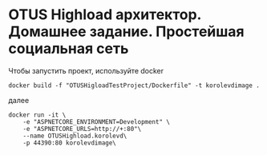 # OTUS Highload архитектор. Домашнее задание. Простейшая социальная сеть
Чтобы запустить проект, используйте docker

```
docker build -f "OTUSHigloadTestProject/Dockerfile" -t korolevdimage .
```

далее

```
docker run -it \
    -e "ASPNETCORE_ENVIRONMENT=Development" \
    -e "ASPNETCORE_URLS=http://+:80"\
    --name OTUSHighload.korolevd\
    -p 44390:80 korolevdimage\
```
